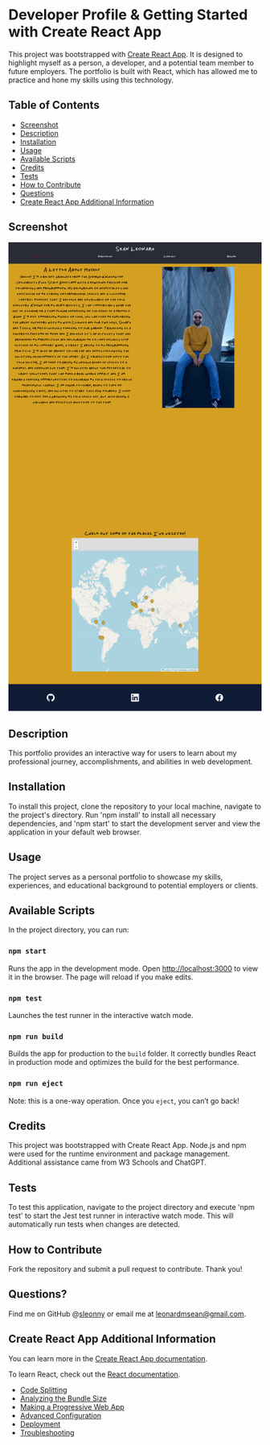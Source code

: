 # Developer Profile & Getting Started with Create React App

This project was bootstrapped with [Create React App](https://github.com/facebook/create-react-app). It is designed to highlight myself as a person, a developer, and a potential team member to future employers. The portfolio is built with React, which has allowed me to practice and hone my skills using this technology.

## Table of Contents

- [Screenshot](#screenshot)
- [Description](#description)
- [Installation](#installation)
- [Usage](#usage)
- [Available Scripts](#available-scripts)
- [Credits](#credits)
- [Tests](#tests)
- [How to Contribute](#how-to-contribute)
- [Questions](#questions)
- [Create React App Additional Information](#create-react-app-additional-information)

## Screenshot

![Portfolio Screenshot](./public/screenshot.png)

## Description

This portfolio provides an interactive way for users to learn about my professional journey, accomplishments, and abilities in web development.

## Installation

To install this project, clone the repository to your local machine, navigate to the project's directory. Run 'npm install' to install all necessary dependencies, and 'npm start' to start the development server and view the application in your default web browser.

## Usage

The project serves as a personal portfolio to showcase my skills, experiences, and educational background to potential employers or clients.

## Available Scripts

In the project directory, you can run:

### `npm start`

Runs the app in the development mode. Open [http://localhost:3000](http://localhost:3000) to view it in the browser. The page will reload if you make edits.

### `npm test`

Launches the test runner in the interactive watch mode.

### `npm run build`

Builds the app for production to the `build` folder. It correctly bundles React in production mode and optimizes the build for the best performance.

### `npm run eject`

Note: this is a one-way operation. Once you `eject`, you can’t go back!

## Credits

This project was bootstrapped with Create React App. Node.js and npm were used for the runtime environment and package management. Additional assistance came from W3 Schools and ChatGPT.

## Tests

To test this application, navigate to the project directory and execute 'npm test' to start the Jest test runner in interactive watch mode. This will automatically run tests when changes are detected.

## How to Contribute

Fork the repository and submit a pull request to contribute. Thank you!

## Questions?

Find me on GitHub @[sleonny](https://github.com/sleonny) or email me at leonardmsean@gmail.com.

## Create React App Additional Information

You can learn more in the [Create React App documentation](https://facebook.github.io/create-react-app/docs/getting-started).

To learn React, check out the [React documentation](https://reactjs.org/).

- [Code Splitting](https://facebook.github.io/create-react-app/docs/code-splitting)
- [Analyzing the Bundle Size](https://facebook.github.io/create-react-app/docs/analyzing-the-bundle-size)
- [Making a Progressive Web App](https://facebook.github.io/create-react-app/docs/making-a-progressive-web-app)
- [Advanced Configuration](https://facebook.github.io/create-react-app/docs/advanced-configuration)
- [Deployment](https://facebook.github.io/create-react-app/docs/deployment)
- [Troubleshooting](https://facebook.github.io/create-react-app/docs/troubleshooting#npm-run-build-fails-to-minify)

